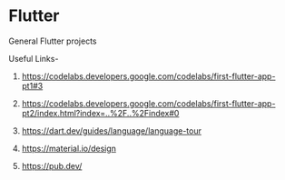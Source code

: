 # Flutter
General Flutter projects

Useful Links- 
1. https://codelabs.developers.google.com/codelabs/first-flutter-app-pt1#3

2. https://codelabs.developers.google.com/codelabs/first-flutter-app-pt2/index.html?index=..%2F..%2Findex#0

3. https://dart.dev/guides/language/language-tour

4. https://material.io/design

5. https://pub.dev/

